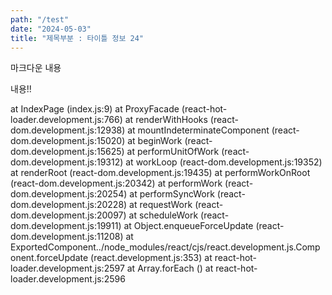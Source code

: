 ```yaml
---
path: "/test"
date: "2024-05-03"
title: "제목부분 : 타이틀 정보 24"
---
```

마크다운 내용

내용!!

 at IndexPage (index.js:9)
    at ProxyFacade (react-hot-loader.development.js:766)
    at renderWithHooks (react-dom.development.js:12938)
    at mountIndeterminateComponent (react-dom.development.js:15020)
    at beginWork (react-dom.development.js:15625)
    at performUnitOfWork (react-dom.development.js:19312)
    at workLoop (react-dom.development.js:19352)
    at renderRoot (react-dom.development.js:19435)
    at performWorkOnRoot (react-dom.development.js:20342)
    at performWork (react-dom.development.js:20254)
    at performSyncWork (react-dom.development.js:20228)
    at requestWork (react-dom.development.js:20097)
    at scheduleWork (react-dom.development.js:19911)
    at Object.enqueueForceUpdate (react-dom.development.js:11208)
    at ExportedComponent../node_modules/react/cjs/react.development.js.Component.forceUpdate (react.development.js:353)
    at react-hot-loader.development.js:2597
    at Array.forEach (<anonymous>)
    at react-hot-loader.development.js:2596